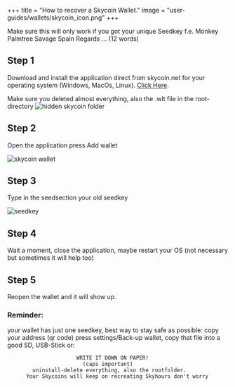 +++
title = "How to recover a Skycoin Wallet."
image = "user-guides/wallets/skycoin_icon.png"
+++


Make sure this will only work if you got your unique Seedkey f.e.
Monkey Palmtree Savage Spain Regards ... (12 words)

## Step 1
Download and install the application direct from skycoin.net for your
operating system (Windows, MacOs, Linux). [Click Here](https://www.skycoin.net/downloads/).

Make sure you deleted almost everything, also the .wlt file in the root-directory
![hidden skycoin folder](/user-guides/wallets/hidden_dir.jpg)

## Step 2
Open the application press Add wallet

![skycoin wallet](/user-guides/wallets/wallet.jpg)

## Step 3
Type in the seedsection your old seedkey

![seedkey](/user-guides/wallets/seedkey.png)

## Step 4
Wait a moment, close the application, maybe restart your OS (not
necessary but sometimes it will help too)

## Step 5
Reopen the wallet and it will show up.

### Reminder:
your wallet has just one seedkey, best way to stay safe as possible: copy your address (qr code) press settings/Back-up wallet, copy that file into a good SD, USB-Stick or:

                          WRITE IT DOWN ON PAPER!
                            (caps important)
            uninstall-delete everything, also the rootfolder.
          Your Skycoins will keep on recreating Skyhours don't worry
